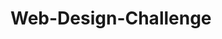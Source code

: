 # Web-Design-Challenge

<!-- Web Visualization Dashboard of weather in 500+ cities at different latitudes relative to the equator line. The visualizations show temperature, humidity, cloudiness, and wind  speed using HTML5, CSS3, and Bootstrap. -->


